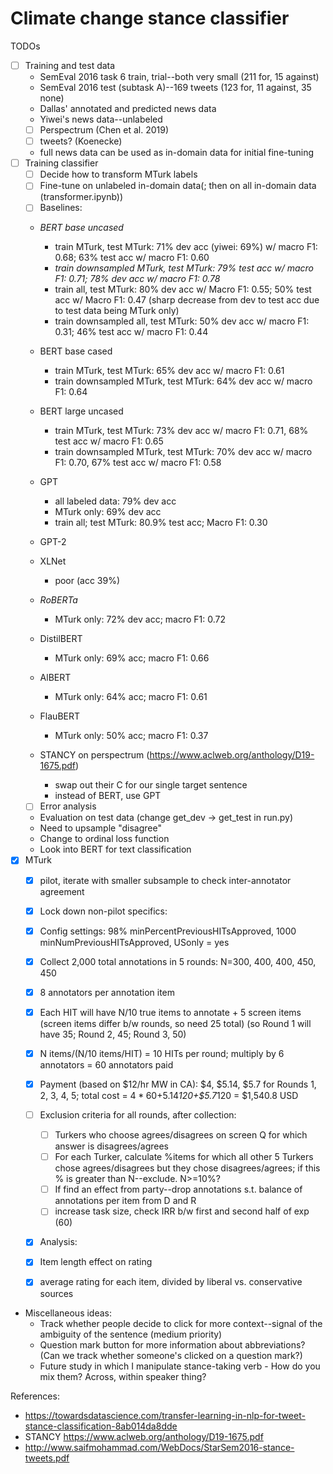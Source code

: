 # Climate change stance classifier

TODOs

- [ ] Training and test data
   - SemEval 2016 task 6 train, trial--both very small (211 for, 15 against)
   - SemEval 2016 test (subtask A)--169 tweets (123 for, 11 against, 35 none)
   - Dallas' annotated and predicted news data
   - Yiwei's news data--unlabeled
   - [ ] Perspectrum (Chen et al. 2019)
   - [ ] tweets? (Koenecke)
   - full news data can be used as in-domain data for initial fine-tuning
- [ ] Training classifier
   - [ ] Decide how to transform MTurk labels
   - [ ] Fine-tune on unlabeled in-domain data(; then on all in-domain data (transformer.ipynb))
   - [ ] Baselines: 
	- *BERT base uncased*
	    - train MTurk, test MTurk: 71% dev acc (yiwei: 69%) w/ macro F1: 0.68; 63% test acc w/ macro F1: 0.60
	    - *train downsampled MTurk, test MTurk: 79% test acc w/ macro F1: 0.71; 78% dev acc w/ macro F1: 0.78*
	    - train all, test MTurk: 80% dev acc w/ Macro F1: 0.55; 50% test acc w/ Macro F1: 0.47 (sharp decrease from dev to test acc due to test data being MTurk only)
	    - train downsampled all, test MTurk: 50% dev acc w/ macro F1: 0.31; 46% test acc w/ macro F1: 0.44
	- BERT base cased
	    - train MTurk, test MTurk: 65% dev acc w/ macro F1: 0.61
	    - train downsampled MTurk, test MTurk: 64% dev acc w/ macro F1: 0.64
	- BERT large uncased
	    - train MTurk, test MTurk: 73% dev acc w/ macro F1: 0.71, 68% test acc w/ macro F1: 0.65
	    - train downsampled MTurk, test MTurk: 70% dev acc w/ macro F1: 0.70, 67% test acc w/ macro F1: 0.58
	- GPT 
	    - all labeled data: 79% dev acc
	    - MTurk only: 69% dev acc
	    - train all; test MTurk: 80.9% test acc; Macro F1: 0.30
	
	- GPT-2
	- XLNet
	    - poor (acc 39%)
	- *RoBERTa*
	    - MTurk only: 72% dev acc; macro F1: 0.72
	- DistilBERT
	    - MTurk only: 69% acc; macro F1: 0.66
	- AlBERT
	    - MTurk only: 64% acc; macro F1: 0.61
	- FlauBERT
	    - MTurk only: 50% acc; macro F1: 0.37
	- STANCY on perspectrum (https://www.aclweb.org/anthology/D19-1675.pdf)
	    - swap out their C for our single target sentence
	    - instead of BERT, use GPT
   - [ ] Error analysis
	- Evaluation on test data (change get_dev -> get_test in run.py)
	- Need to upsample "disagree"
	- Change to ordinal loss function
	- Look into BERT for text classification
- [x] MTurk 
   - [x] pilot, iterate with smaller subsample to check inter-annotator agreement
   - [x] Lock down non-pilot specifics:
	- [x] Config settings: 98% minPercentPreviousHITsApproved, 1000 minNumPreviousHITsApproved, USonly = yes
	- [x] Collect 2,000 total annotations in 5 rounds: N=300, 400, 400, 450, 450
	- [x] 8 annotators per annotation item
	- [x] Each HIT will have N/10 true items to annotate + 5 screen items (screen items differ b/w rounds, so need 25 total) (so Round 1 will have 35; Round 2, 45; Round 3, 50)
	- [x] N items/(N/10 items/HIT) = 10 HITs per round; multiply by 6 annotators = 60 annotators paid
	- [x] Payment (based on $12/hr MW in CA): $4, $5.14, $5.7 for Rounds 1, 2, 3, 4, 5; total cost = $4*60+$5.14*120+$5.7*120 = $1,540.8 USD
	- [ ] Exclusion criteria for all rounds, after collection:
		- [ ] Turkers who choose agrees/disagrees on screen Q for which answer is disagrees/agrees
		- [ ] For each Turker, calculate %items for which all other 5 Turkers chose agrees/disagrees but they chose disagrees/agrees; if this % is greater than N--exclude. N>=10%?
		- [ ] If find an effect from party--drop annotations s.t. balance of annotations per item from D and R
		- [ ] increase task size, check IRR b/w first and second half of exp (60)
   - [x] Analysis:
	- [x] Item length effect on rating
	- [x] average rating for each item, divided by liberal vs. conservative sources


- Miscellaneous ideas:
	- Track whether people decide to click for more context--signal of the ambiguity of the sentence (medium priority)
	- Question mark button for more information about abbreviations? (Can we track whether someone's clicked on a question mark?)
	- Future study in which I manipulate stance-taking verb
            - How do you mix them? Across, within speaker thing?

References:
   - https://towardsdatascience.com/transfer-learning-in-nlp-for-tweet-stance-classification-8ab014da8dde
   - STANCY https://www.aclweb.org/anthology/D19-1675.pdf
   - http://www.saifmohammad.com/WebDocs/StarSem2016-stance-tweets.pdf

